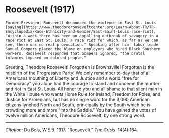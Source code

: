<!--
title:   Roosevelt
author:  Du Bois, W.E.B.
journal: The Crisis
year:    1917
volume:  14
issue:   4
pages:   164
-->
# Roosevelt (1917)

```{margin}
Former President Roosevelt denounced the violence in East St. Louis [saying](https://www.theodorerooseveltcenter.org/Learn-About-TR/TR-Encyclopedia/Race-Ethnicity-and-Gender/East-Saint-Louis-race-riot), "Within a week there has been an appalling outbreak of savagery in a race riot at East St. Louis, a race riot for which, as far as we can see, there was no real provocation." Speaking after him, labor leader Samuel Gompers placed the blame on employers who hired Black Southern workers. Roosevelt responded that Gompers ignored, "the brutal infamies imposed on colored people."
```

Greeting, Theodore Roosevelt! Forgotten is Brownsville! Forgotten is the misbirth of the Progressive Party! We only remember to-day that of all Americans mouthing of Liberty and Justice and a world "free for Democracy" you alone had the courage to stand and condemn the murder and riot in East St. Louis. All honor to you and all shame to that silent man in the White House who wants Home Rule for Ireland, Freedom for Poles, and Justice for Armenians, but has no single word for the 3,000 American citizens lynched North and South, principally by the South which he is crowding more and more "into the Saddle." You have gained the votes of twelve million Americans, Theodore Roosevelt, by one strong word.

______________
*Citation:* Du Bois, W.E.B. 1917. "Roosevelt." *The Crisis*. 14(4):164.
